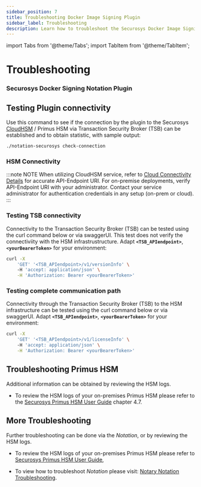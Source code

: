```yaml
---
sidebar_position: 7
title: Troubleshooting Docker Image Signing Plugin
sidebar_label: Troubleshooting
description: Learn how to troubleshoot the Securosys Docker Image Signing Plugin with steps to test plugin, HSM, and TSB connectivity, as well as check communication paths. Access HSM logs and Notation troubleshooting for more insights.
---
```


import Tabs from '@theme/Tabs';
import TabItem from '@theme/TabItem';

# Troubleshooting
### Securosys Docker Signing Notation Plugin

## Testing Plugin connectivity

Use this command to see if the connection by the plugin to the Securosys [CloudHSM](/cloudhsm/overview/) / Primus HSM via Transaction Security Broker (TSB) can be established and to obtain statistic, with sample output: 

```sh
./notation-securosys check-connection 
```

### HSM Connectivity

:::note NOTE
When utilizing CloudHSM service, refer to [Cloud Connectivity Details](/connectivity-details/cloudhsm-connectivity-details) for accurate API-Endpoint URI. For on-premise deployments, verify API-Endpoint URI with your administrator. Contact your service administrator for authentication credentials in any setup (on-prem or cloud).
:::

### Testing TSB connectivity

Connectivity to the Transaction Security Broker (TSB) can be tested using the curl command below or via swaggerUI. This test does not verify the connectiviity with the HSM infrastrustructure. Adapt **`<TSB_APIendpoint>`**, **`<yourBearerToken>`** for your environment:

```sh
curl -X
    'GET' '<TSB_APIendpoint>/v1/versionInfo' \   
    -H 'accept: application/json' \
    -H 'Authorization: Bearer <yourBearerToken>'
```

### Testing complete communication path

Connectivity through the Transaction Security Broker (TSB) to the HSM infrastructure can be tested using the curl command below or via swaggerUI. Adapt **`<TSB_APIendpoint>`**, **`<yourBearerToken>`** for your environment:

```sh
curl -X
    'GET' '<TSB_APIendpoint>/v1/licenseInfo' \   
    -H 'accept: application/json' \
    -H 'Authorization: Bearer <yourBearerToken>'
```

## Troubleshooting Primus HSM

Additional information can be obtained by reviewing the HSM logs. 

- To review the HSM logs of your on-premises Primus HSM please refer to the [Securosys Primus HSM User Guide](https://support.securosys.com/external/knowledge-base/article/63) chapter 4.7.


## More Troubleshooting

Further troubleshooting can be done via the _Notation_, or by reviewing the HSM logs. 

- To review the HSM logs of your on-premises Primus HSM please refer to [Securosys Primus HSM User Guide](https://support.securosys.com/external/knowledge-base/article/63), 

- To view how to troubleshoot _Notation_ please visit: [Notary Notation Troubleshooting](https://notaryproject.dev/docs/user-guides/troubleshooting/).
